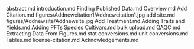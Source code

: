 abstract.md
introduction.md
Finding Published Data.md
Overview.md
Add Citation.md
figures/Addnewcitation1/Addnewcitation1.jpg
add site.md
figures/Addnewsite/Addnewsite.jpg
Add Treatment.md
Adding Traits and Yields.md
Adding PFTs Species Cultivars.md
bulk upload.md
QAQC.md
Extracting Data From Figures.md
stat conversions.md
unit conversions.md
Tables.md
license-citation.md
Acknowledgements.md
